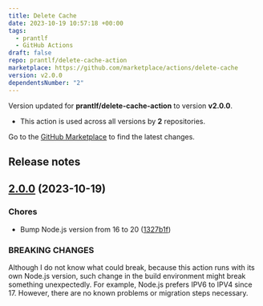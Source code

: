 ```yaml
---
title: Delete Cache
date: 2023-10-19 10:57:18 +00:00
tags:
  - prantlf
  - GitHub Actions
draft: false
repo: prantlf/delete-cache-action
marketplace: https://github.com/marketplace/actions/delete-cache
version: v2.0.0
dependentsNumber: "2"
---
```



Version updated for **prantlf/delete-cache-action** to version **v2.0.0**.
- This action is used across all versions by **2** repositories.

Go to the [GitHub Marketplace](https://github.com/marketplace/actions/delete-cache) to find the latest changes.

## Release notes

## [2.0.0](https://github.com/prantlf/delete-cache-action/compare/v1.0.0...v2.0.0) (2023-10-19)

### Chores

* Bump Node.js version from 16 to 20 ([1327b1f](https://github.com/prantlf/delete-cache-action/commit/1327b1fb7b1e6ac19d685fd30507849b0737ded0))

### BREAKING CHANGES

Although I do not know what could break, because this action runs with its own Node.js version, such change in the build environment might break something unexpectedly. For example, Node.js prefers IPV6 to IPV4 since 17. However, there are no known problems or migration steps necessary.
